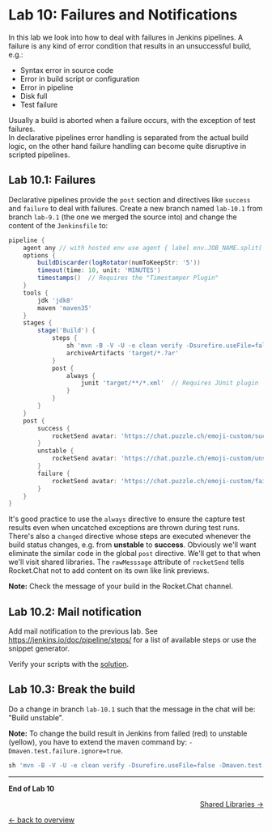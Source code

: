 Lab 10: Failures and Notifications
==================================

In this lab we look into how to deal with failures in Jenkins pipelines. A failure is
any kind of error condition that results in an unsuccessful build, e.g.:

* Syntax error in source code
* Error in build script or configuration
* Error in pipeline
* Disk full
* Test failure

Usually a build is aborted when a failure occurs, with the exception of test failures.  
In declarative pipelines error handling is separated from the actual build logic,
on the other hand failure handling can become quite disruptive in scripted pipelines.

Lab 10.1: Failures
------------------

Declarative pipelines provide the ``post`` section and directives like ``success`` and ``failure``
to deal with failures. Create a new branch named ``lab-10.1`` from branch ``lab-9.1`` (the one
we merged the source into) and change the content of the ``Jenkinsfile`` to:

```groovy
pipeline {
    agent any // with hosted env use agent { label env.JOB_NAME.split('/')[0] }
    options {
        buildDiscarder(logRotator(numToKeepStr: '5'))
        timeout(time: 10, unit: 'MINUTES')
        timestamps()  // Requires the "Timestamper Plugin"
    }
    tools {
        jdk 'jdk8'
        maven 'maven35'
    }
    stages {
        stage('Build') {
            steps {
                sh 'mvn -B -V -U -e clean verify -Dsurefire.useFile=false'
                archiveArtifacts 'target/*.?ar'
            }
            post {
                always {
                    junit 'target/**/*.xml'  // Requires JUnit plugin
                }
            }
        }
    }
    post {
        success {
            rocketSend avatar: 'https://chat.puzzle.ch/emoji-custom/success.png', channel: 'jenkins-techlab', message: "Build success - ${env.JOB_NAME} ${env.BUILD_NUMBER} (<${env.BUILD_URL}|Open>)", rawMessage: true
        }
        unstable {
            rocketSend avatar: 'https://chat.puzzle.ch/emoji-custom/unstable.png', channel: 'jenkins-techlab', message: "Build unstable - ${env.JOB_NAME} ${env.BUILD_NUMBER} (<${env.BUILD_URL}|Open>)", rawMessage: true
        }
        failure {
            rocketSend avatar: 'https://chat.puzzle.ch/emoji-custom/failure.png', channel: 'jenkins-techlab', message: "Build failure - ${env.JOB_NAME} ${env.BUILD_NUMBER} (<${env.BUILD_URL}|Open>)", rawMessage: true
        }
    }
}
```

It's good practice to use the ``always`` directive to ensure the capture test results even when uncatched exceptions
are thrown during test runs. There's also a ``changed`` directive whose steps are executed whenever the build status changes,
e.g. from **unstable** to **success**.
Obviously we'll want eliminate the similar code in the global ``post`` directive. We'll get to that when we'll visit shared libraries.
The ``rawMesssage`` attribute of ``rocketSend`` tells Rocket.Chat not to add content on its own like link previews.

**Note:** Check the message of your build in the Rocket.Chat channel.

Lab 10.2: Mail notification
---------------------------

Add mail notification to the previous lab. See <https://jenkins.io/doc/pipeline/steps/> for a list of available steps or use the snippet generator.

Verify your scripts with the [solution](solutions/10_3_failures_solution.md).

Lab 10.3: Break the build
---------------------------

Do a change in branch ``lab-10.1`` such that the message in the chat will be: "Build unstable".

**Note:** To change the build result in Jenkins from failed (red) to unstable (yellow), you have to extend the maven command by: ``-Dmaven.test.failure.ignore=true``.
```groovy
sh 'mvn -B -V -U -e clean verify -Dsurefire.useFile=false -Dmaven.test.failure.ignore=true'
```

---

**End of Lab 10**

<p width="100px" align="right"><a href="11_shared_libs.md">Shared Libraries →</a></p>

[← back to overview](../README.md)
